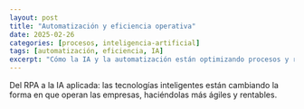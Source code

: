 ```yaml
---
layout: post
title: "Automatización y eficiencia operativa"
date: 2025-02-26
categories: [procesos, inteligencia-artificial]
tags: [automatización, eficiencia, IA]
excerpt: "Cómo la IA y la automatización están optimizando procesos y reduciendo costes de forma estratégica."
---
```


Del RPA a la IA aplicada: las tecnologías inteligentes están cambiando la forma en que operan las empresas, haciéndolas más ágiles y rentables.

<!-- Desarrollo del artículo -->
